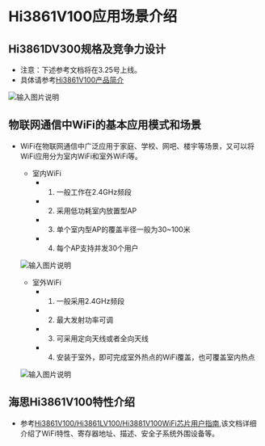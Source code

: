 # Hi3861V100应用场景介绍<a name="ZH-CN_TOPIC_0000001130176841"></a>

##  Hi3861DV300规格及竞争力设计
-    注意：下述参考文档将在3.25号上线。
-    具体请参考[Hi3861V100产品简介](Hi3861V100产品简介.pdf)

![输入图片说明](https://gitee.com/asd1122/tupian/raw/master/%E5%9B%BE%E7%89%87/253.jpg)

## 物联网通信中WiFi的基本应用模式和场景

-    WiFi在物联网通信中广泛应用于家庭、学校、网吧、楼宇等场景，又可以将WiFi应用分为室内WiFi和室外WiFi等。
     -    室内WiFi
          -    1. 一般工作在2.4GHz频段
          -    2. 采用低功耗室内放置型AP
          -    3. 单个室内型AP的覆盖半径一般为30~100米
          -    4. 每个AP支持并发30个用户

     ![输入图片说明](https://gitee.com/asd1122/tupian/raw/master/%E5%9B%BE%E7%89%87/254.jpg)

     -    室外WiFi
          -    1. 一般采用2.4GHz频段
          -    2. 最大发射功率可调
          -    3. 可采用定向天线或者全向天线
          -    4. 安装于室外，即可完成室外热点的WiFi覆盖，也可覆盖室内热点

     ![输入图片说明](https://gitee.com/asd1122/tupian/raw/master/%E5%9B%BE%E7%89%87/255.jpg)

## 海思Hi3861V100特性介绍
-    参考[Hi3861V100/Hi3861LV100/Hi3881V100WiFi芯片用户指南](Hi3861V100/Hi3861LV100/Hi3881V100WiFi芯片用户指南.pdf),该文档详细介绍了WiFi特性、寄存器地址、描述、安全子系统外围设备等。
